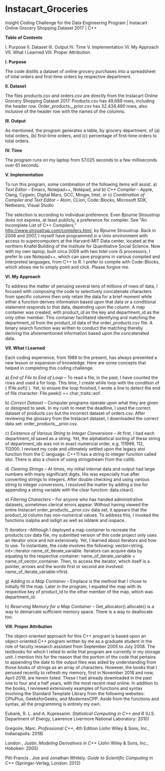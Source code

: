# Instacart_Groceries
Insight Coding Challenge for the Data Engineering Program | Instacart Online Grocery Shopping Dataset 2017 | C++

**Table of Contents**

I.    Purpose
II.   Dataset
III.  Output
IV.   Time
V.    Implementation
VI.   My Approach
VII.  What I Learned
VIII. Proper Attribution


**I.    Purpose**

The code distills a dataset of online grocery purchases into a spreadsheet of total orders and first-time orders by respective department.



**II.   Dataset**

The files products.csv and orders.csv are directly from the Instacart Online Grocery Shopping Dataset 2017. Products.csv has 49,689 rows, including the header row. Order_products__prior.csv has 32,434,490 rows, also inclusive of the header row with the names of the columns.



**III.   Output**

As mentioned, the program generates a table, by grocery department, of (a) total orders, (b) first-time orders, and (c) percentage of first-time orders to total orders.



**IV.    Time**

The program runs on my laptop from 57.025 seconds to a few milliseconds over 61 seconds.



**V.     Implementation**

To run this program, some combination of the following items will assist. 
a) *Text Editor* – Emacs, Notepad++, Notepad, and
b) *C++ Compiler* – Apple, Clang, Cygwin, Digital Mars, GCC, Mingw, Intel,
or
c) *Combination of Compiler and Text Editor* – Atom, CLion, Code::Blocks, Microsoft SDK, Netbeans, Visual Studio

The selection is according to individual preference. Even Bjourne Stroustrup does not express, at least publicly, a preference for compiler. See "An Incomplete List of C++ Compilers," http://www.stroustrup.com/compilers.html, by Bjourne Stroustrup. Back in 2006 and 2007, I myself have programmed in a Unix environment with access to supercomputers at the Harvard-MIT Data center, located at the northern Knafel Building of the Institute for Quantitative Social Science. Now with my own laptop, built circa 2009 with two Intel core i5 processors, I prefer to use Notepad++, which can save programs in various compiled and interpreted languages, from C++ to R. I prefer to compile with Code::Blocks, which allows me to simply point and click. Please forgive me.



**VI.     My Approach**

To address the matter of perusing several tens of millions of rows of data, I focused with composing the code to selectively concatenate characters from specific columns then only retain the data for a brief moment while either a function derives information based upon that data or a conditional statement responds to that data, depending upon the column. A map container was created, with product_id as the key and department_id as the only other member. This container facilitated identifying and matching the department_id from the product_id data of the order_products.csv file. A binary search function was written to conduct the matching thereby deriving the aforementioned information based upon the concatenated data.



**VII.     What I Learned**

Each coding experience, from 1989 to the present, has always presented a new lesson or expansion of knowledge. Here are some concepts that helped in completing this coding challenge.

a) *End of File to End of Loop* – To read a file, in the past, I have counted the rows and used a for loop. This time, I create while loop with the condition of ( !File.eof() ). Yet, to ensure the loop finished, I wrote a line to detect the end of file character: File.peek() == char_traits<char>::eof.

b) *Correct Dataset* – Computer programs operate upon what they are given or designed to seek. In my rush to meet the deadline, I used the correct dataset of products.csv but the incorrect dataset of orders.csv. After reviewing the glossary from the Instacart dataset, I downloaded the correct data set: order_products__prior.csv.

c) *Existence of Various String to Integer Conversions* – At first, I had each department_id saved as a string. Yet, the alphabetical sorting of these string of department_ids was not in exact numerical order, e.g. 111999, 112, 112000. I revised my code and ultimately settled upon the legacy atoi function from the C language. C++11 has a string to integer function called stoi. There is also a choice of using stringstream from the cstlib.

d) *Clearing Strings* – At times, my initial internal data and output had large numbers with many significant digits. His was especially true after converting strings to integers. After double checking and using various string to integer conversions, I resolved the matter by adding a line for appending a string variable with the clear function: data.clear().

e) *Filtering Characters* – For anyone who has handed administrative datasets, sometimes clerical errors appear. Without having viewed the entire Instacart order_products__prior.csv data set, it appears that the product_id column has non-numerical values. To address this, I invoked the functions isalpha and isdigit as well as isblank and isspace.

f) *Iterators* –Although I deployed a map container to recreate the products.csv data file, my submitted version of this code project only uses an iterator once and not extensively. Yet, I learned about iterators and how to use. To instantiate, the code involves the following: vector<string, int>::iterator name_of_iterate_variable. Iterators can acquire data by equating to the respective container: name_of_iterate_variable = name_of_vector_container. Then, to access the iterator, which itself is a pointer, arrows and the words first or second are involved: name_of_iterate_variable->first.

g) *Adding to a Map Container* – Emplace is the method that I chose to initially fill the map. Later in the program, I equated the map with its respective key of product_id to the other member of the map, which was department_id.

h) *Reserving Memory for a Map Container* – Get_allocator().allocate() is a way to demarcate sufficient memory space. There is a way to deallocate too.



**VIII.   Proper Attribution**

The object-oriented approach for this C++ program is based upon an object-oriented C++ program written by me as a graduate student in the role of faculty research assistant from September 2005 to July 2008. The textbooks for which I relied to write that program are currently in my storage unit. I mention this for the reason that the portion of the code that pertains to appending the date to the output files was aided by understanding from those books of strings as an array of characters. However, the books that I perused recently to refresh my memory, first in November 2018 and now, April 2019, are herein listed. These I had already downloaded in the past one to four and a half years, with the most recent read online. In addition to the books, I reviewed extensively examples of functions and syntax involving the Standard Template Library from the following websites:  CPluPlus, GeeksforGeeks, and ModernesCPP. Aside from the functions and syntax, all the programming is entirely my own.

Eubank, R. L. and A. Kupresanin. *Statistical Computing in C++ and R*
(U.S. Department of Energy, Lawrence Livermore National Laboratory: 2010)

Gregoire, Marc. *Professional C++*, 4th Edition
(John Wiley & Sons, Inc., Indianapolis: 2018)

London , Justin. *Modeling Derivatives in C++* 
(John Wiley & Sons, Inc., Hoboken: 2005)

Pitt-Francis , Joe and Jonathan Whitely. *Guide to Scientific Computing in C++*
(Springer-Verlag, London: 2012)
